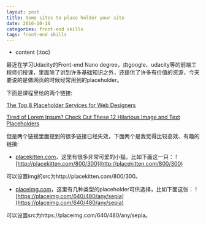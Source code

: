 ```yaml
---
layout: post
title: Some sites to place holder your site
date: 2016-10-10
categories: front-end skills
tags: front-end skills
---
```


* content
{:toc}

最近在学习Udacity的Front-end Nano degree，由google、udacity等的前端工程师们授课，里面除了讲到许多基础知识之外，还提供了许多有价值的资源，今天要说的是做网页的时候经常用到的placeholder。

下面是课程里给的两个链接:

[The Top 8 Placeholder Services for Web Designers](https://code.tutsplus.com/articles/the-top-8-placeholder-services-for-web-designers--net-19485)

[Tired of Lorem Ipsum? Check Out These 12 Hilarious Image and Text Placeholders](https://blog.crazyegg.com/2012/03/30/image-and-text-placeholder/)

但是两个链接里面提到的很多链接已经失效，下面两个是我觉得比较高效、有趣的链接:

* [placekitten.com](http://placekitten.com/)，这里有很多非常可爱的小猫，比如下面这一只：
![http://placekitten.com/800/300](http://placekitten.com/800/300)

可以设置img的src为http://placekitten.com/800/300。

* [placeimg.com](https://placeimg.com)，这里有几种类型的placeholder可供选择，比如下面这张：
![https://placeimg.com/640/480/any/sepia](https://placeimg.com/640/480/any/sepia)

可以设置src为https://placeimg.com/640/480/any/sepia。